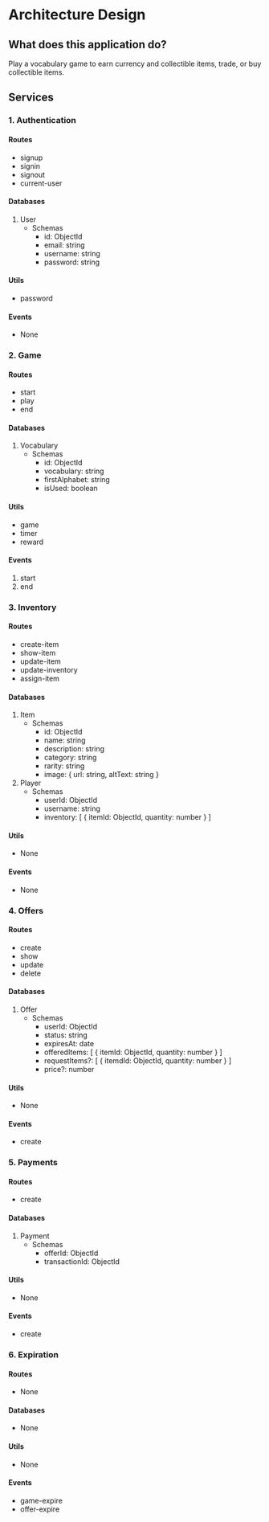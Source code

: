 # Architecture Design

## What does this application do?
Play a vocabulary game to earn currency and collectible items, trade, or buy collectible items.

## Services
### 1. Authentication
#### Routes
- signup
- signin
- signout
- current-user
#### Databases
1. User
    - Schemas
        - id: ObjectId
        - email: string
        - username: string
        - password: string
#### Utils
- password
#### Events
- None

### 2. Game
#### Routes
- start
- play
- end
#### Databases
1. Vocabulary
    - Schemas
        - id: ObjectId
        - vocabulary: string
        - firstAlphabet: string
        - isUsed: boolean
#### Utils
- game
- timer
- reward
#### Events
1. start
2. end

### 3. Inventory
#### Routes
- create-item
- show-item
- update-item
- update-inventory
- assign-item
#### Databases
1. Item
    - Schemas
        - id: ObjectId
        - name: string
        - description: string
        - category: string
        - rarity: string
        - image: {
            url: string,
            altText: string
        }
2. Player
    - Schemas
        - userId: ObjectId
        - username: string
        - inventory: [
            {
                itemId: ObjectId,
                quantity: number
            }
        ]
#### Utils
- None
#### Events
- None

### 4. Offers
#### Routes
- create
- show
- update
- delete
#### Databases
1. Offer
    - Schemas
        - userId: ObjectId
        - status: string
        - expiresAt: date
        - offeredItems: [
            {
                itemId: ObjectId,
                quantity: number
            }
        ]
        - requestItems?: [
            {
                itemdId: ObjectId,
                quantity: number
            }
        ]
        - price?: number
#### Utils
- None
#### Events
- create

### 5. Payments
#### Routes
- create
#### Databases
1. Payment
    - Schemas
        - offerId: ObjectId
        - transactionId: ObjectId
#### Utils
- None
#### Events
- create

### 6. Expiration
#### Routes
- None
#### Databases
- None
#### Utils
- None
#### Events
- game-expire
- offer-expire
